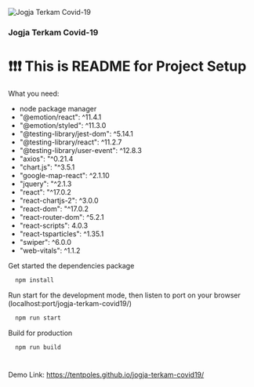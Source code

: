 ![Jogja Terkam Covid-19](https://firebasestorage.googleapis.com/v0/b/terkam-covid-19.appspot.com/o/terkam-covid19-preview-min.png?alt=media)
### Jogja Terkam Covid-19 
# :exclamation::exclamation::exclamation: This is README for Project Setup
What you need:
- node package manager
- "@emotion/react": ^11.4.1
- "@emotion/styled": ^11.3.0
- "@testing-library/jest-dom": ^5.14.1
- "@testing-library/react": ^11.2.7
- "@testing-library/user-event": ^12.8.3
- "axios": "^0.21.4
- "chart.js": "^3.5.1
- "google-map-react": ^2.1.10
- "jquery": "^2.1.3
- "react": "^17.0.2
- "react-chartjs-2": ^3.0.0
- "react-dom": "^17.0.2
- "react-router-dom": ^5.2.1
- "react-scripts": 4.0.3
- "react-tsparticles": ^1.35.1
- "swiper": ^6.0.0
- "web-vitals": ^1.1.2

Get started the dependencies package
```html
  npm install
```

Run start for the development mode, then listen to port on your browser (localhost:port/jogja-terkam-covid19/)
```html
  npm run start
```

Build for production
```html
  npm run build
```
#
Demo Link: https://tentpoles.github.io/jogja-terkam-covid19/
